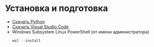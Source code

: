 # Установка и подготовка
- [Скачать Python](https://www.python.org/downloads/)  
- [Скачать Visual Studio Code](https://code.visualstudio.com/download)
- Windows Subsystem Linux
  PowerShell (от имени администратора)
    ```powershell
    wsl --install
    ```
